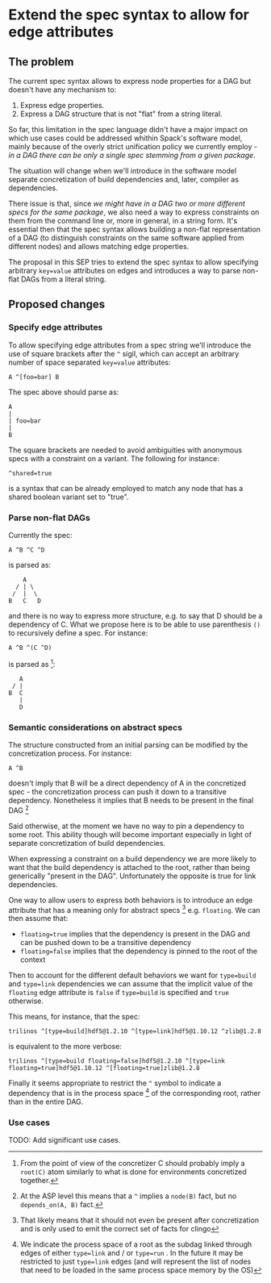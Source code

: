 # Extend the spec syntax to allow for edge attributes

## The problem

The current spec syntax allows to express node properties for a DAG but doesn't have any mechanism to:
1. Express edge properties.
2. Express a DAG structure that is not "flat" from a string literal.

So far, this limitation in the spec language didn't have a major impact on which use cases could be addressed whithin Spack's software model, mainly because of the overly strict unification policy we currently employ -  _in a DAG there can be only a single spec stemming from a given package_.

The situation will change when we'll introduce in the software model separate concretization of build dependencies and, later, compiler as dependencies. 

There issue is that,  since _we might have in a DAG two or more different specs for the same package_, we also need a way to express constraints on them from the command line or, more in general, in a string form. It's essential then that the spec syntax allows building a non-flat representation of a DAG (to distinguish constraints on the same software applied from different nodes) and allows matching edge properties. 

The proposal in this SEP tries to extend the spec syntax to allow specifying arbitrary `key=value` attributes on edges and introduces a way to parse non-flat DAGs from a literal string.

## Proposed changes

### Specify edge attributes

To allow specifying edge attributes from a spec string we'll introduce the use of square brackets after the `^` sigil, which can accept an arbitrary number of space separated `key=value` attributes:
```
A ^[foo=bar] B
```
The spec above should parse as:
```
A
|
| foo=bar
|
B
```
The square brackets are needed to avoid ambiguities with anonymous specs with a constraint on a variant. The following for instance:
```
^shared=true
```
is a syntax that can be already employed to match any node that has a shared boolean variant set to "true". 

### Parse non-flat DAGs

Currently the spec:
```
A ^B ^C ^D
```
is parsed as:
```
    A
  / | \
 /  |  \
B   C   D
```
and there is no way to express more structure, e.g. to say that D should be a dependency of C. What we propose here is to be able to use parenthesis `()` to recursively define a spec. For instance:
```
A ^B ^(C ^D)
```
is parsed as [^1]:
```
   A
 / |  
B  C
   |
   D
```

[^1]: From the point of view of the concretizer C should probably imply a `root(C)` atom similarly to what is done for environments concretized together.

### Semantic considerations on abstract specs

The structure constructed from an initial parsing can be modified by the concretization process. For instance:
```
A ^B
```
doesn't imply that B will be a direct dependency of A in the concretized spec - the concretization process can push it down to a transitive dependency. Nonetheless it implies that B needs to be present in the final DAG [^2]

Said otherwise, at the moment we have no way to pin a dependency to some root. This ability though will become important especially in light of separate concretization of build dependencies.

When expressing a constraint on a build dependency we are more likely to want that the build dependency is attached to the root, rather than being generically "present in the DAG". Unfortunately the opposite is true for link dependencies.

One way to allow users to express both behaviors is to introduce an edge attribute that has a meaning only for abstract specs [^3] e.g. `floating`. We can then assume that:
- `floating=true` implies that the dependency is present in the DAG and can be pushed down to be a transitive dependency
- `floating=false` implies that the dependency is pinned to the root of the context

Then to account for the different default behaviors we want for `type=build` and `type=link` dependencies we can assume that the implicit value of the `floating` edge attribute is `false` if `type=build` is specified and `true` otherwise.

This means, for instance, that the spec:
```
trilinos ^[type=build]hdf5@1.2.10 ^[type=link]hdf5@1.10.12 ^zlib@1.2.8
```
is equivalent to the more verbose:
```
trilinos ^[type=build floating=false]hdf5@1.2.10 ^[type=link floating=true]hdf5@1.10.12 ^[floating=true]zlib@1.2.8
```

Finally it seems appropriate to restrict the `^` symbol to indicate a dependency that is in the process space [^4] of the corresponding root, rather than in the entire DAG. 

[^2]: At the ASP level this means that a `^` implies a `node(B)` fact, but no `depends_on(A, B)` fact.

[^3]: That likely means that it should not even be present after concretization and is only used to emit the correct set of facts for clingo

[^4]: We indicate the process space of a root as the subdag linked through edges of either `type=link` and / or `type=run` . In the future it may be restricted to just `type=link` edges (and will represent the list of nodes that need to be loaded in the same process space memory by the OS)

### Use cases

TODO: Add significant use cases.

